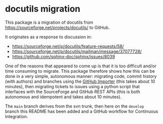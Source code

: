 # docutils migration

This package is a migration of docutils from <https://sourceforge.net/projects/docutils/> to GitHub.

It originates as a response to discussion in:

- https://sourceforge.net/p/docutils/feature-requests/58/
- https://sourceforge.net/p/docutils/mailman/message/37077728/
- https://github.com/sphinx-doc/sphinx/issues/8039

One of the reasons that appeared to come up is that it is too difficult and/or time consuming to migrate.
This package therefore shows how this can be done in a very simple, autonomous manner:
migrating code, commit history (with authors) and branches using the [GitHub Importer](https://docs.github.com/en/github/importing-your-projects-to-github/about-github-importer) (this takes about 10 minutes),
then migrating tickets to issues using a python script that interfaces with the SourceForge and GitHub REST APIs (this is both autonomous and idempotent and takes about 10 minutes).

The `main` branch derives from the svn trunk, then here on the `develop` branch this README has been added and a GitHub workflow for Continuous Integration.
